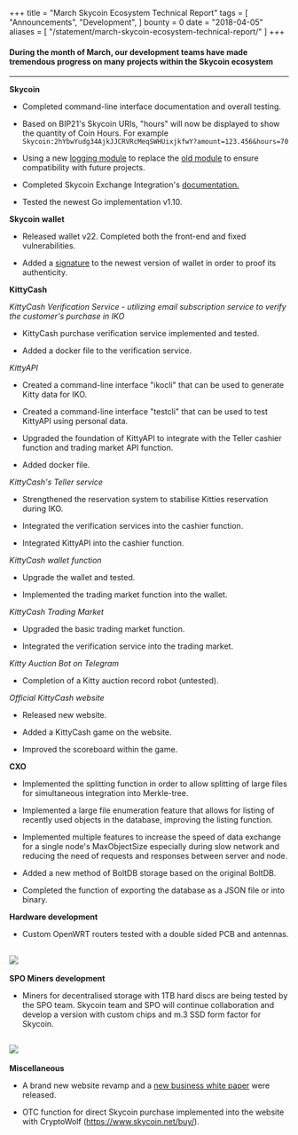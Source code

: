 +++
title = "March Skycoin Ecosystem Technical Report"
tags = [
	"Announcements",
	"Development",
]
bounty = 0
date = "2018-04-05"
aliases = [
	"/statement/march-skycoin-ecosystem-technical-report/"
]
+++

#### During the month of March, our development teams have made tremendous progress on many projects within the Skycoin ecosystem
---

**Skycoin**

-   Completed command-line interface documentation and overall testing.

-   Based on BIP21's Skycoin URIs, "hours" will now be displayed to show the quantity of Coin Hours. For example `Skycoin:2hYbwYudg34AjkJJCRVRcMeqSWHUixjkfwY?amount=123.456&hours=70`

-   Using a new [logging module](https://github.com/sirupsen/logrus) to replace the [old module](https://github.com/op/go-logging) to ensure compatibility with future projects.

-   Completed Skycoin Exchange Integration's [documentation.](http://github.com/skycoin/skycoin/blob/develop/INTEGRATION.md)

-   Tested the newest Go implementation v1.10.

**Skycoin wallet**

-   Released wallet v22. Completed both the front-end and fixed vulnerabilities.

-   Added a [signature](http://github.com/skycoin/skycoin#release-signing) to the newest version of wallet in order to proof its authenticity.


**KittyCash**

*KittyCash Verification Service - utilizing email subscription service to verify the customer's purchase in IKO*

-   KittyCash purchase verification service implemented and tested.

-   Added a docker file to the verification service.

*KittyAPI*

-   Created a command-line interface "ikocli" that can be used to generate Kitty data for IKO.

-   Created a command-line interface "testcli" that can be used to test KittyAPI using personal data.

-   Upgraded the foundation of KittyAPI to integrate with the Teller cashier function and trading market API function.

-   Added docker file.

*KittyCash's Teller service*

-   Strengthened the reservation system to stabilise Kitties reservation during IKO.

-   Integrated the verification services into the cashier function.

-   Integrated KittyAPI into the cashier function.

*KittyCash wallet function*

-   Upgrade the wallet and tested.

-   Implemented the trading market function into the wallet.

*KittyCash Trading Market*

-   Upgraded the basic trading market function.

-   Integrated the verification service into the trading market.

*Kitty Auction Bot on Telegram*

-   Completion of a Kitty auction record robot (untested).

*Official KittyCash website*

-   Released new website.

-   Added a KittyCash game on the website.

-   Improved the scoreboard within the game.

**CXO**

-   Implemented the splitting function in order to allow splitting of large files for simultaneous integration into Merkle-tree.

-   Implemented a large file enumeration feature that allows for listing of recently used objects in the database, improving the listing function.

-   Implemented multiple features to increase the speed of data exchange for a single node's MaxObjectSize especially during slow network and reducing the need of requests and responses between server and node.

-   Added a new method of BoltDB storage based on the original BoltDB.

-   Completed the function of exporting the database as a JSON file or into binary.

**Hardware development**

-   Custom OpenWRT routers tested with a double sided PCB and antennas.

   ![](/img/tech-report-8.png)
---

**SPO Miners development**

-   Miners for decentralised storage with 1TB hard discs are being tested by the SPO team. Skycoin team and SPO will continue collaboration and develop a version with custom chips and m.3 SSD form factor for Skycoin.

   ![](/img/tech-report-9.png)
---

**Miscellaneous**

-   A brand new website revamp and a [new business white paper](https://www.skycoin.net/skycoin_whitepaper.pdf) were released.

-   OTC function for direct Skycoin purchase implemented into the website with CryptoWolf (<https://www.skycoin.net/buy/>).
